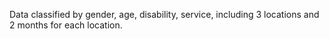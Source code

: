 Data classified by gender, age, disability, service, including 3 locations and 2 months for each location.
